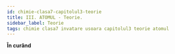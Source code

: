 ```yaml
---
id: chimie-clasa7-capitolul3-teorie
title: III. ATOMUL - Teorie.
sidebar_label: Teorie
tags: chimie clasa7 invatare usoara capitolul3 teorie atomul
---
```


**În curând**